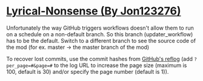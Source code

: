 # [Lyrical-Nonsense (By Jon123276)](https://github.com/Jon123276/Lyrical-Nonsense)

Unfortunately the way GitHub triggers workflows doesn't allow them to run on a schedule on a non-default branch. So this branch (updater_workflow) has to be the default. Switch to a different branch to see the source code of the mod (for ex. master -> the master branch of the mod)

To recover lost commits, use the commit hashes from [GitHub's reflog](https://api.github.com/repos/KtaneModules/Lyrical-Nonsense-Jon123276/events) (add `?per_page=#&page=#` to the log URL to increase the page size (maximum is 100, default is 30) and/or specify the page number (default is 1)).
